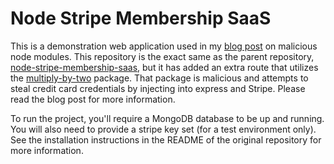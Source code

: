 # Node Stripe Membership SaaS

This is a demonstration web application used in my [blog post] on malicious node
modules. This repository is the exact same as the parent repository, 
[node-stripe-membership-saas], but it has added an extra route that utilizes
the [multiply-by-two] package. That package is malicious and attempts to steal
credit card credentials by injecting into express and Stripe. Please read the 
blog post for more information.

To run the project, you'll require a MongoDB database to be up and running. You
will also need to provide a stripe key set (for a test environment only). See 
the installation instructions in the README of the original repository for more
information.

[multiply-by-two]: https://github.com/chrisfosterelli/multiply-by-two
[blog post]: https://fosterelli.co/stealing-credentials-with-a-malicious-node-module.html
[node-stripe-membership-saas]: https://github.com/eddywashere/node-stripe-membership-saas
